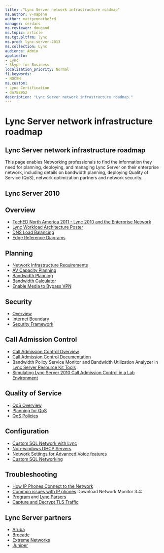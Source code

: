 ```yaml
---
title: :"Lync Server network infrastructure roadmap"
ms.author: v-mapenn
author: mattpennathe3rd
manager: serdars
ms.reviewer: dougand
ms.topic: article
ms.tgt.pltfrm: lync
ms.prod: lync-server-2013 
ms.collection: Lync
audience: Admin
appliesto:
- Lync
- Skype for Business 
localization_priority: Normal
f1.keywords:
- NOCSH
ms.custom:
- Lync Certification
- dn788952
description: "Lync Server network infrastructure roadmap."
---
```



# Lync Server network infrastructure roadmap

## Lync Server network infrastructure roadmap
This page enables Networking professionals to find the information they need for planning, deploying, and managing Lync Server on their enterprise network, including details on bandwidth planning, deploying Quality of Service (QoS), network optimization partners and network security.

## Lync Server 2010

## Overview

- [TechED North America 2011 - Lync 2010 and the Enterprise Network](https://channel9.msdn.com/events/teched/northamerica/2011/exl314)
- [Lync Workload Architecture Poster](https://www.microsoft.com/download/en/details.aspx?id=6797)
- [DNS Load Balancing](https://blogs.technet.com/b/nexthop/archive/2011/05/25/dns-load-balancing-in-lync-server-2010.aspx)
- [Edge Reference Diagrams](https://blogs.technet.com/b/nexthop/archive/2011/03/14/lync-server-2010-edge-server-reference-architecture-diagrams-available-for-download.aspx)

## Planning
- [Network Infrastructure Requirements](https://technet.microsoft.com/library/gg425841.aspx)
- [AV Capacity Planning](https://technet.microsoft.com/library/gg399017.aspx)
- [Bandwidth Planning](https://technet.microsoft.com/library/gg413004.aspx)
- [Bandwidth Calculator](https://technet.microsoft.com/library/gg413004.aspx)
- [Enable Media to Bypass VPN](https://blogs.technet.com/b/nexthop/archive/2011/11/15/enabling-lync-media-to-bypass-a-vpn-tunnel.aspx)

## Security
- [Overview](https://technet.microsoft.com/library/gg195690.aspx)
- [Internet Boundary](https://technet.microsoft.com/gg195654.aspx) 
- [Security Framework](https://technet.microsoft.com/gg195819.aspx)


## Call Admission Control
- [Call Admission Control Overview](https://blogs.technet.com/b/nexthop/archive/2010/11/17/call-admission-control-in-lync-server-2010.aspx)
- [Call Admission Control Documentation](https://technet.microsoft.com/library/gg398842.aspx)
- Bandwidth Policy Service Monitor and Bandwidth Utilization Analyzer in [Lync Server Resource Kit Tools](https://www.microsoft.com/downloads/en/details.aspx?FamilyID=80cc5ce7-970d-4fd2-8731-d5d7d0829266) 
- [Simulating Lync Server 2010 Call Admission Control in a Lab Environment](https://blogs.technet.com/b/drrez/archive/2011/03/28/simulating-lync-server-2010-call-admission-control-in-a-lab-environment.aspx)

## Quality of Service
- [QoS Overview](https://technet.microsoft.com/library/gg405407.aspx)
- [Planning for QoS](https://technet.microsoft.com/library/gg405412.aspx)
- [QoS Policies](https://technet.microsoft.com/library/gg405414.aspx)

## Configuration
- [Custom SQL Network with Lync](https://blogs.technet.com/b/nexthop/archive/2011/04/12/using-lync-server-2010-with-a-custom-sql-server-network-configuration.aspx)
- [Non-windows DHCP Servers](https://technet.microsoft.com/library/gg412828.aspx)
- [Network Settings for Advanced Voice features](https://technet.microsoft.com/library/gg398637.aspx)
- [Custom SQL Networking](https://blogs.technet.com/b/nexthop/archive/2011/04/12/using-lync-server-2010-with-a-custom-sql-server-network-configuration.aspx)

## Troubleshooting
- [How IP Phones Connect to the Network](https://technet.microsoft.com/library/gg425740.aspx)
- [Common issues with IP phones](https://technet.microsoft.com/library/gg399002.aspx)
Download Network Monitor 3.4:
- [Program](https://www.microsoft.com/downloads/en/details.aspx?FamilyID=983b941d-06cb-4658-b7f6-3088333d062f&displaylang=en) and [Lync Parsers](https://www.microsoft.com/downloads/en/details.aspx?FamilyID=8a1847fe-c1ad-41e4-98ab-e25e6f62542c)
- [Capture and Decrypt TLS Traffic](https://blogs.technet.com/b/nexthop/archive/2012/02/15/how-to-decrypt-lync-2010-tls-traffic-using-microsoft-network-monitor.aspx)

## Lync Server partners
- [Aruba](https://www.arubanetworks.com/lync)
- [Brocade](https://www.brocade.com/)
- [Extreme Networks](http://h17007.www1.hp.com/us/en/networking/index.aspx#.U6LrvXlOVaQ)
- [Juniper](https://www.arubanetworks.com/lync)

